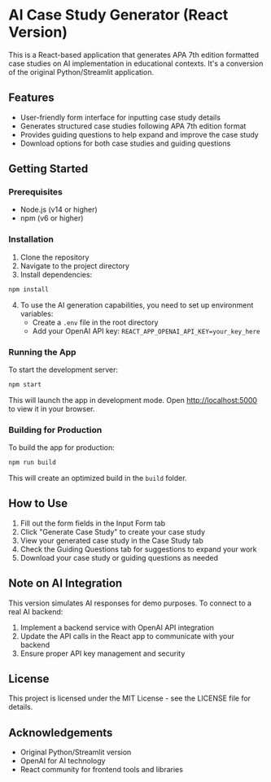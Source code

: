 # AI Case Study Generator (React Version)

This is a React-based application that generates APA 7th edition formatted case studies on AI implementation in educational contexts. It's a conversion of the original Python/Streamlit application.

## Features

- User-friendly form interface for inputting case study details
- Generates structured case studies following APA 7th edition format
- Provides guiding questions to help expand and improve the case study
- Download options for both case studies and guiding questions

## Getting Started

### Prerequisites

- Node.js (v14 or higher)
- npm (v6 or higher)

### Installation

1. Clone the repository
2. Navigate to the project directory
3. Install dependencies:

```bash
npm install
```

4. To use the AI generation capabilities, you need to set up environment variables:
   - Create a `.env` file in the root directory
   - Add your OpenAI API key: `REACT_APP_OPENAI_API_KEY=your_key_here`

### Running the App

To start the development server:

```bash
npm start
```

This will launch the app in development mode. Open [http://localhost:5000](http://localhost:5000) to view it in your browser.

### Building for Production

To build the app for production:

```bash
npm run build
```

This will create an optimized build in the `build` folder.

## How to Use

1. Fill out the form fields in the Input Form tab
2. Click "Generate Case Study" to create your case study
3. View your generated case study in the Case Study tab
4. Check the Guiding Questions tab for suggestions to expand your work
5. Download your case study or guiding questions as needed

## Note on AI Integration

This version simulates AI responses for demo purposes. To connect to a real AI backend:

1. Implement a backend service with OpenAI API integration
2. Update the API calls in the React app to communicate with your backend
3. Ensure proper API key management and security

## License

This project is licensed under the MIT License - see the LICENSE file for details.

## Acknowledgements

- Original Python/Streamlit version
- OpenAI for AI technology
- React community for frontend tools and libraries
